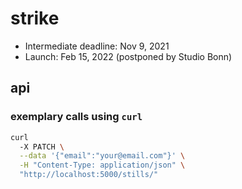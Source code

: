 # strike

- Intermediate deadline: Nov 9, 2021
- Launch: Feb 15, 2022 (postponed by Studio Bonn)

## api

### exemplary calls using `curl`

```bash
curl
  -X PATCH \
  --data '{"email":"your@email.com"}' \
  -H "Content-Type: application/json" \
  "http://localhost:5000/stills/"
```
